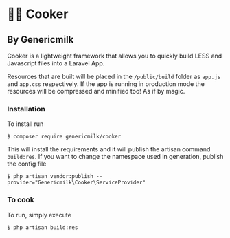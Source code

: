 # 👨‍🍳 Cooker
## By Genericmilk

Cooker is a lightweight framework that allows you to quickly build LESS and Javascript files into a Laravel App. 

Resources that are built will be placed in the `/public/build` folder as `app.js` and `app.css` respectively. If the app is running in production mode the resources will be compressed and minified too! As if by magic.

### Installation

To install run
```
$ composer require genericmilk/cooker
```
This will install the requirements and it will publish the artisan command `build:res`. If you want to change the namespace used in generation, publish the config file
```
$ php artisan vendor:publish --provider="Genericmilk\Cooker\ServiceProvider"
```

### To cook
To run, simply execute
```
$ php artisan build:res
```
